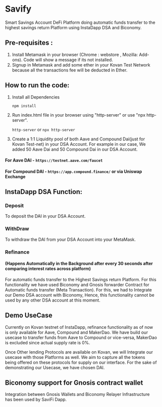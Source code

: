 # Savify

Smart Savings Account DeFi Platform doing automatic funds transfer to the highest savings return Platform using InstaDapp DSA and Biconomy.

## Pre-requisites :
1. Install Metamask in your browser (Chrome : webstore , Mozilla: Add-ons). Code will show a message if its not installed.
2. Signup in Metamask and add some ether in your Kovan Test Network because all the transactions fee will be deducted in Ether.

## How to run the code:
1. Install all Dependencies

    `npm install`

2. Run index.html file in your browser using "http-server" or use "npx http-server".

    `http-server` or `npx http-server`

3. Create a 1:1 Liquidity pool of both Aave and Compound Dai(just for Kovan Test-net) in your DSA Account. For example in our case, We added 50 Aave Dai and 50 Compound Dai in our DSA Account. 

#### For Aave DAI - `https://testnet.aave.com/faucet` 
#### For Compound DAI - `https://app.compound.finance/` or via Uniswap Exchange

## InstaDapp DSA Function:

### Deposit
To deposit the DAI in your DSA Account.

### WithDraw
To withdraw the DAI from your DSA Account into your MetaMask.

### Refinance 
#### (Happens Automatically in the Background after every 30 seconds after comparing interest rates across platform)
For automatic funds transfer to the Highest Savings return Platform. 
For this functionality we have used Biconomy and Gnosis forwarder Contract for Automatic funds transfer (Meta Transaction). For this, we had to Integrate our Demo DSA account with Biconomy, Hence, this functionality cannot be used by any other DSA account at this moment. 

## Demo UseCase

Currently on Kovan testnet of InstaDapp, refinance functionality as of now is only available for Aave, Compound and MakerDao. We have build our usecase to transfer funds from Aave to Compound or vice-versa, MakerDao is excluded since actual supply rate is 0%.

Once Other lending Protocols are available on Kovan, we will Integrate our usecase with those Platforms as well. We aim to capture all the tokens being offered on these protocols for supply on our interface. For the sake of demonstrating our Usecase, we have chosen DAI. 

## Biconomy support for Gnosis contract wallet

Integration between Gnosis Wallets and Biconomy Relayer Infrastructure has been used by SaviFi Dapp.


